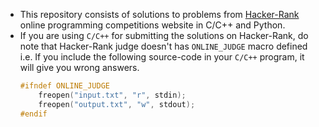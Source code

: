 *   This repository consists of solutions to problems from [Hacker-Rank](https://www.hackerrank.com/) online programming competitions website in C/C++ and Python.
*   If you are using `C/C++` for submitting the solutions on Hacker-Rank, do note that Hacker-Rank judge doesn't has `ONLINE_JUDGE` macro defined i.e.
If you include the following source-code in your `C/C++` program, it will give you wrong answers.
    ```C
    #ifndef ONLINE_JUDGE
        freopen("input.txt", "r", stdin);
        freopen("output.txt", "w", stdout);
    #endif
    ```

